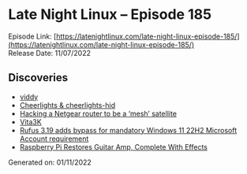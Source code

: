 # Late Night Linux – Episode 185
Episode Link: [https://latenightlinux.com/late-night-linux-episode-185/](https://latenightlinux.com/late-night-linux-episode-185/)  
Release Date: 11/07/2022
## Discoveries
* [viddy](https://github.com/sachaos/viddy/blob/master/README.md)
* [Cheerlights & cheerlights-hid](https://cheerlights.com/)
* [Hacking a Netgear router to be a ‘mesh’ satellite](https://github.com/bkerler/netgear_telnet)
* [Vita3K](https://github.com/Vita3K/Vita3K)
* [Rufus 3.19 adds bypass for mandatory Windows 11 22H2 Microsoft Account requirement](https://www.neowin.net/news/rufus-319-adds-bypass-for-mandatory-windows-11-22h2-microsoft-account-requirement/)
* [Raspberry Pi Restores Guitar Amp, Complete With Effects](https://www.tomshardware.com/news/raspberry-pi-guitar-amp)

Generated on: 01/11/2022